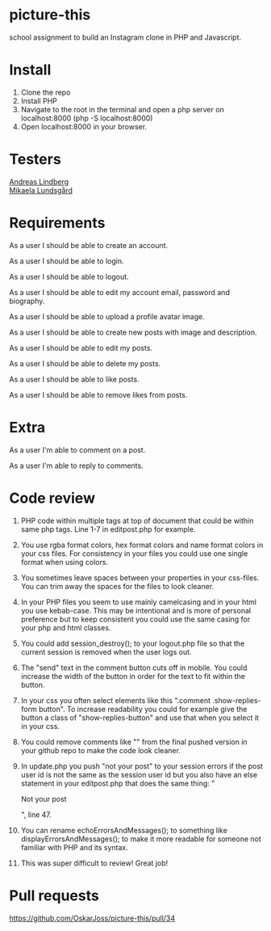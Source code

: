 # picture-this
school assignment to build an Instagram clone in PHP and Javascript.

# Install
1. Clone the repo
2. Install PHP
3. Navigate to the root in the terminal and open a php server on localhost:8000 (php -S localhost:8000)
4. Open localhost:8000 in your browser.

# Testers
<a href="https://github.com/oaflindberg">Andreas Lindberg</a><br>
<a href="https://github.com/mikaelaalu">Mikaela Lundsgård</a>

# Requirements

As a user I should be able to create an account.

As a user I should be able to login.

As a user I should be able to logout.

As a user I should be able to edit my account email, password and biography.

As a user I should be able to upload a profile avatar image.

As a user I should be able to create new posts with image and description.

As a user I should be able to edit my posts.

As a user I should be able to delete my posts.

As a user I should be able to like posts.

As a user I should be able to remove likes from posts.

# Extra

As a user I'm able to comment on a post.

As a user I'm able to reply to comments.

# Code review 

1. PHP code within multiple <?php ?> tags at top of document that could be within same php tags. Line 1-7 in editpost.php for example.

2. You use rgba format colors, hex format colors and name format colors in your css files. For consistency in your files you could use one single format when using colors.

3. You sometimes leave spaces between your properties in your css-files. You can trim away the spaces for the files to look cleaner.

4. In your PHP files you seem to use mainly camelcasing and in your html you use kebab-case. This may be intentional and is more of personal preference but to keep consistent you could use the same casing for your php and html classes.

5. You could add session_destroy(); to your logout.php file so that the current session is removed when the user logs out.

6. The "send" text in the comment button cuts off in mobile. You could increase the width of the button in order for the text to fit within the button.

7. In your css you often select elements like this ".comment .show-replies-form button". To increase readability you could for example give the button a class of "show-replies-button" and use that when you select it in your css. 

8. You could remove comments like "<!-- comment input -->" from the final pushed version in your github repo to make the code look cleaner.

9. In update.php you push "not your post" to your session errors if the post user id is not the same as the session user id but you also have an else statement in your editpost.php that does the same thing: "<?php else : ?><p>Not your post</p>", line 47.

10. You can rename echoErrorsAndMessages(); to something like displayErrorsAndMessages(); to make it more readable for someone not familiar with PHP and its syntax.

11. This was super difficult to review! Great job!

# Pull requests

https://github.com/OskarJoss/picture-this/pull/34
